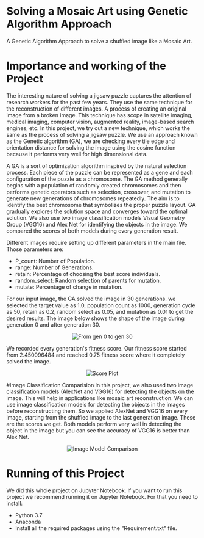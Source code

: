 # Solving a Mosaic Art using Genetic Algorithm Approach
A Genetic Algorithm Approach to solve a shuffled image like a Mosaic Art.

# Importance and working of the Project
The interesting nature of solving a jigsaw puzzle captures the attention of research workers for the past few years. They use the same technique for the reconstruction of different images. A process of creating an original image from a broken image. This technique has scope in satellite imaging, medical imaging, computer vision, augmented reality, image-based search engines, etc. In this project, we try out a new technique, which works the same as the process of solving a jigsaw puzzle. We use an approach known as the Genetic algorithm (GA), we are checking every tile edge and orientation distance for solving the image using the cosine function because it performs very well for high dimensional data.

A GA is a sort of optimization algorithm inspired by the natural selection process. Each piece of the puzzle can be represented as a gene and each configuration of the puzzle as a chromosome. The GA method generally begins with a population of randomly created chromosomes and then performs genetic operators such as selection, crossover, and mutation to generate new generations of chromosomes repeatedly. The aim is to identify the best chromosome that symbolizes the proper puzzle layout. GA gradually explores the solution space and converges toward the optimal solution. We also use two image classification models Visual Geometry Group (VGG16) and Alex Net for identifying the objects in the image. We compared the scores of both models during every generation result.

Different images require setting up different parameters in the main file. Those parameters are:
- P_count: Number of Population.
- range: Number of Generations.
- retain: Percentage of choosing the best score individuals.
- random_select: Random selection of parents for mutation.
- mutate: Percentage of change in mutation. 

For our input image, the GA solved the image in 30 generations. we selected the target value as 1.0, population count as 1000, generation cycle as 50, retain as 0.2, random select as 0.05, and mutation as 0.01 to get the desired results. The image below shows the shape of the image during generation 0 and after generation 30. 
<p align="center">
  <img src="https://user-images.githubusercontent.com/87089227/216111035-cf4896ee-c7f4-45b7-817e-7399993ac9dd.jpg?raw=true" alt="From gen 0 to gen 30"/>
</p>

We recorded every generation's fitness score. Our fitness score started from 2.450096484 and reached 0.75 fitness score where it completely solved the image. 
<p align="center">
  <img src="https://user-images.githubusercontent.com/87089227/216119977-6232cee6-d6e4-45ca-90ed-c98e4cf0ae66.png?raw=true" alt="Score Plot"/>
</p>

#Image Classification Comparision
In this project, we also used two image classification models (AlexNet and VGG16) for detecting the objects on the image. This will help in applications like mosaic art reconstruction. We can use image classification models for detecting the objects in the images before reconstructing them. So we applied AlexNet and VGG16 on every image, starting from the shuffled image to the last generation image. These are the scores we get. Both models perform very well in detecting the object in the image but you can see the accuracy of VGG16 is better than Alex Net.

<p align="center">
  <img src="https://user-images.githubusercontent.com/87089227/216125317-feab3779-b38e-42c9-a849-56b3d162b44d.png?raw=true" alt="Image Model Comparison"/>
</p>

# Running of this Project
We did this whole project on Jupyter Notebook. If you want to run this project we recommend running it on Jupyter Notebook. For that you need to install:
- Python 3.7
- Anaconda
- Install all the required packages using the "Requirement.txt" file.
